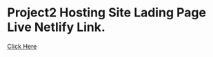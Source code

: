 # Project2 Hosting Site Lading Page Live Netlify Link.

[Click Here](https://project2-hosting-site.netlify.app/)